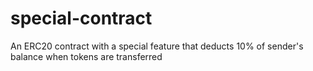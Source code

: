 # special-contract
An ERC20 contract with a special feature that deducts 10% of sender's balance when tokens are transferred
